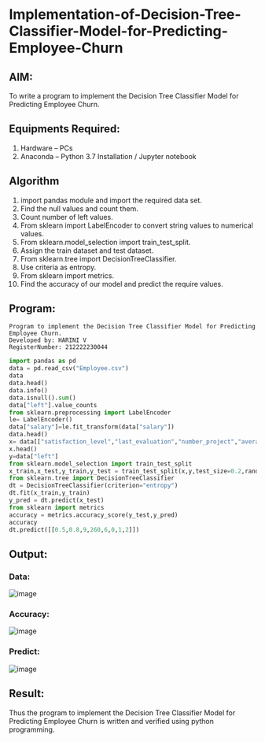 # Implementation-of-Decision-Tree-Classifier-Model-for-Predicting-Employee-Churn

## AIM:
To write a program to implement the Decision Tree Classifier Model for Predicting Employee Churn.

## Equipments Required:
1. Hardware – PCs
2. Anaconda – Python 3.7 Installation / Jupyter notebook

## Algorithm
1. import pandas module and import the required data set.
2. Find the null values and count them.
3. Count number of left values.
4. From sklearn import LabelEncoder to convert string values to numerical values.
5. From sklearn.model_selection import train_test_split.
6. Assign the train dataset and test dataset.
7. From sklearn.tree import DecisionTreeClassifier.
8. Use criteria as entropy.
9. From sklearn import metrics.
10. Find the accuracy of our model and predict the require values.

## Program:
```
Program to implement the Decision Tree Classifier Model for Predicting Employee Churn.
Developed by: HARINI V
RegisterNumber: 212222230044
```
```python
import pandas as pd
data = pd.read_csv("Employee.csv")
data
data.head()
data.info()
data.isnull().sum()
data["left"].value_counts
from sklearn.preprocessing import LabelEncoder
le= LabelEncoder()
data["salary"]=le.fit_transform(data["salary"])
data.head()
x= data[["satisfaction_level","last_evaluation","number_project","average_montly_hours","time_spend_company","Work_accident","promotion_last_5years","salary"]]
x.head()
y=data["left"]
from sklearn.model_selection import train_test_split
x_train,x_test,y_train,y_test = train_test_split(x,y,test_size=0.2,random_state = 100)
from sklearn.tree import DecisionTreeClassifier
dt = DecisionTreeClassifier(criterion="entropy")
dt.fit(x_train,y_train)
y_pred = dt.predict(x_test)
from sklearn import metrics
accuracy = metrics.accuracy_score(y_test,y_pred)
accuracy
dt.predict([[0.5,0.8,9,260,6,0,1,2]])
```

## Output:
### Data:
![image](https://github.com/harini1006/Implementation-of-Decision-Tree-Classifier-Model-for-Predicting-Employee-Churn/assets/113497405/fa4bf578-75b3-4a80-88e3-dd2571f963c6)
### Accuracy:
![image](https://github.com/harini1006/Implementation-of-Decision-Tree-Classifier-Model-for-Predicting-Employee-Churn/assets/113497405/383238e4-b8fc-4a1b-af03-bad654be3103)
### Predict:
![image](https://github.com/harini1006/Implementation-of-Decision-Tree-Classifier-Model-for-Predicting-Employee-Churn/assets/113497405/ee3d2dd0-989b-47fd-88ab-12908477c844)

## Result:
Thus the program to implement the  Decision Tree Classifier Model for Predicting Employee Churn is written and verified using python programming.

